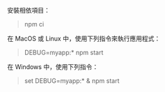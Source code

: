 安裝相依項目：

> npm ci

在 MacOS 或 Linux 中，使用下列指令來執行應用程式：

> DEBUG=myapp:* npm start

在 Windows 中，使用下列指令：

> set DEBUG=myapp:* & npm start